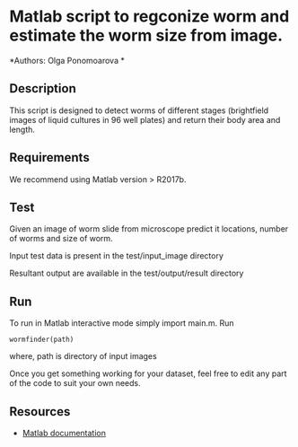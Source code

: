 # Matlab script to regconize worm and estimate the worm size from image. 
*Authors: Olga Ponomoarova * 


## Description 
This script is designed to detect worms of different stages (brightfield images of liquid cultures in 96 well plates) and return their body area and length. 

## Requirements

We recommend using 	Matlab version > R2017b.

## Test

Given an image of worm slide from microscope predict it locations, number of worms and size of worm. 

Input test data is present in the test/input_image directory

Resultant output are available in the test/output/result directory

## Run 
To run in Matlab interactive mode simply import main.m. Run 

```
wormfinder(path)
```
where, path is directory of input images


Once you get something working for your dataset, feel free to edit any part of the code to suit your own needs.

## Resources

- [Matlab documentation](https://www.mathworks.com/help/matlab/)